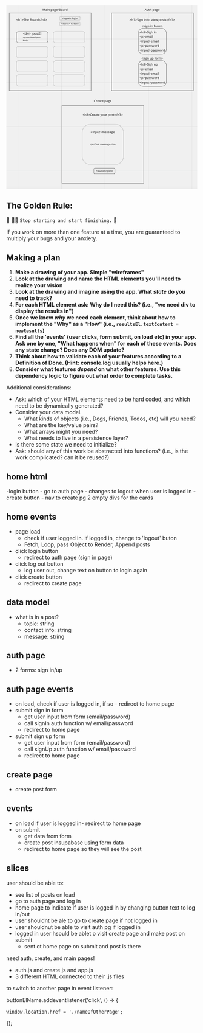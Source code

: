 ![wireframe for bulletin-board](./assets/wireframe.png)

## The Golden Rule:

🦸 🦸‍♂️ `Stop starting and start finishing.` 🏁

If you work on more than one feature at a time, you are guaranteed to multiply your bugs and your anxiety.

## Making a plan

1. **Make a drawing of your app. Simple "wireframes"**
1. **Look at the drawing and name the HTML elements you'll need to realize your vision**
1. **Look at the drawing and imagine using the app. What _state_ do you need to track?**
1. **For each HTML element ask: Why do I need this? (i.e., "we need div to display the results in")**
1. **Once we know _why_ we need each element, think about how to implement the "Why" as a "How" (i.e., `resultsEl.textContent = newResults`)**
1. **Find all the 'events' (user clicks, form submit, on load etc) in your app. Ask one by one, "What happens when" for each of these events. Does any state change? Does any DOM update?**
1. **Think about how to validate each of your features according to a Definition of Done. (Hint: console.log usually helps here.)**
1. **Consider what features _depend_ on what other features. Use this dependency logic to figure out what order to complete tasks.**

Additional considerations:

-   Ask: which of your HTML elements need to be hard coded, and which need to be dynamically generated?
-   Consider your data model.
    -   What kinds of objects (i.e., Dogs, Friends, Todos, etc) will you need?
    -   What are the key/value pairs?
    -   What arrays might you need?
    -   What needs to live in a persistence layer?
-   Is there some state we need to initialize?
-   Ask: should any of this work be abstracted into functions? (i.e., is the work complicated? can it be reused?)

## home html

-login button - go to auth page - changes to logout when user is logged in
-create button - nav to create pg
2 empty divs for the cards

## home events

-   page load
    -   check if user logged in. if logged in, change to 'logout' buton
    -   Fetch, Loop, pass Object to Render, Append posts
-   click login button
    -   redirect to auth page (sign in page)
-   click log out button
    -   log user out, change text on button to login again
-   click create button
    -   redirect to create page

## data model

-   what is in a post?
    -   topic: string
    -   contact info: string
    -   message: string

## auth page

-   2 forms: sign in/up

## auth page events

-   on load, check if user is logged in, if so - redirect to home page
-   submit sign in form
    -   get user input from form (email/password)
    -   call signIn auth function w/ email/password
    -   redirect to home page
-   submit sign up form
    -   get user input from form (email/password)
    -   call signUp auth function w/ email/password
    -   redirect to home page

## create page

-   create post form

## events

-   on load if user is logged in- redirect to home page
-   on submit
    -   get data from form
    -   create post insupabase using form data
    -   redirect to home page so they will see the post

## slices

user should be able to:

-   see list of posts on load
-   go to auth page and log in
-   home page to indicate if user is logged in by changing button text to log in/out
-   user shouldnt be ale to go to create page if not logged in
-   user shouldnut be able to visit auth pg if logged in
-   logged in user hsould be ablet o visit create page and make post on submit
    -   sent ot home page on submit and post is there

need auth, create, and main pages!

-   auth.js and create.js and app.js
-   3 different HTML connected to their .js files

to switch to another page in event listener:

buttonElName.addeventlistener('click', () => {

    window.location.href = './nameOfOtherPage';

});
